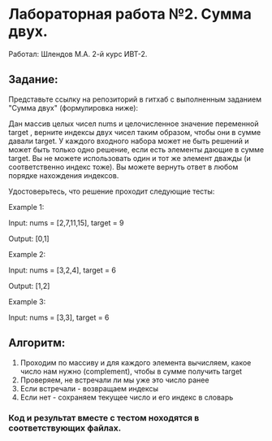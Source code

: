 # Лабораторная работа №2. Сумма двух.
Работал: Шлендов М.А. 2-й курс ИВТ-2.
## Задание:
Представьте ссылку на репозиторий в гитхаб с выполненным заданием "Сумма двух" (формулировка ниже):

Дан массив целых чисел nums и целочисленное значение переменной target , верните индексы двух чисел таким образом, чтобы они в сумме давали target. У каждого входного набора может не быть решений и может быть только одно решение, если есть элементы дающие в сумме target. Вы не можете  использовать один и тот же элемент дважды (и соответственно индекс тоже). Вы можете вернуть ответ в любом порядке нахождения индексов.

Удостоверьтесь, что решение проходит следующие тесты: 


Example 1:

Input: nums = [2,7,11,15], target = 9

Output: [0,1]

Example 2:

Input: nums = [3,2,4], target = 6

Output: [1,2]

Example 3:

Input: nums = [3,3], target = 6


## Алгоритм:

1. Проходим по массиву и для каждого элемента вычисляем, какое число нам нужно (complement), чтобы в сумме получить target
2. Проверяем, не встречали ли мы уже это число ранее
3. Если встречали - возвращаем индексы
4. Если нет - сохраняем текущее число и его индекс в словарь

### Код и результат вместе с тестом ноходятся в соответствующих файлах.
